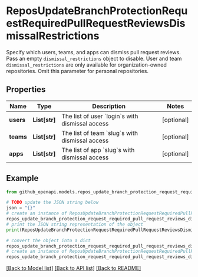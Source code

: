 # ReposUpdateBranchProtectionRequestRequiredPullRequestReviewsDismissalRestrictions

Specify which users, teams, and apps can dismiss pull request reviews. Pass an empty `dismissal_restrictions` object to disable. User and team `dismissal_restrictions` are only available for organization-owned repositories. Omit this parameter for personal repositories.

## Properties

Name | Type | Description | Notes
------------ | ------------- | ------------- | -------------
**users** | **List[str]** | The list of user &#x60;login&#x60;s with dismissal access | [optional] 
**teams** | **List[str]** | The list of team &#x60;slug&#x60;s with dismissal access | [optional] 
**apps** | **List[str]** | The list of app &#x60;slug&#x60;s with dismissal access | [optional] 

## Example

```python
from github_openapi.models.repos_update_branch_protection_request_required_pull_request_reviews_dismissal_restrictions import ReposUpdateBranchProtectionRequestRequiredPullRequestReviewsDismissalRestrictions

# TODO update the JSON string below
json = "{}"
# create an instance of ReposUpdateBranchProtectionRequestRequiredPullRequestReviewsDismissalRestrictions from a JSON string
repos_update_branch_protection_request_required_pull_request_reviews_dismissal_restrictions_instance = ReposUpdateBranchProtectionRequestRequiredPullRequestReviewsDismissalRestrictions.from_json(json)
# print the JSON string representation of the object
print(ReposUpdateBranchProtectionRequestRequiredPullRequestReviewsDismissalRestrictions.to_json())

# convert the object into a dict
repos_update_branch_protection_request_required_pull_request_reviews_dismissal_restrictions_dict = repos_update_branch_protection_request_required_pull_request_reviews_dismissal_restrictions_instance.to_dict()
# create an instance of ReposUpdateBranchProtectionRequestRequiredPullRequestReviewsDismissalRestrictions from a dict
repos_update_branch_protection_request_required_pull_request_reviews_dismissal_restrictions_from_dict = ReposUpdateBranchProtectionRequestRequiredPullRequestReviewsDismissalRestrictions.from_dict(repos_update_branch_protection_request_required_pull_request_reviews_dismissal_restrictions_dict)
```
[[Back to Model list]](../README.md#documentation-for-models) [[Back to API list]](../README.md#documentation-for-api-endpoints) [[Back to README]](../README.md)


